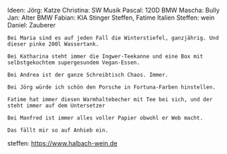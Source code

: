 Ideen:
Jörg: Katze
Christina: SW Musik
Pascal: 120D BMW
Mascha: Bully
Jan: Alter BMW
Fabian: KIA Stinger
Steffen, Fatime Italien
Steffen: wein
Daniel: Zauberer


    Bei Maria sind es auf jeden Fall die Winterstiefel, ganzjährig. Und dieser pinke 200l Wassertank. 

    Bei Katharina steht immer die Ingwer-Teekanne und eine Box mit selbstgekochtem supergesundem Vegan-Essen.

    Bei Andrea ist der ganze Schreibtisch Chaos. Immer.

    Bei Jörg würde ich schön den Porsche in Fortuna-Farben hinstellen.

    Fatime hat immer diesen Warmhaltebecher mit Tee bei sich, und der steht immer auf dem Untersetzer

    Bei Manfred ist immer alles voller Papier obwohl er Web macht.

    Das fällt mir so auf Anhieb ein.
steffen: https://www.halbach-wein.de

